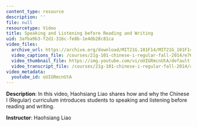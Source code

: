 ```yaml
---
content_type: resource
description: ''
file: null
resourcetype: Video
title: Speaking and Listening before Reading and Writing
uid: 3afba9b3-f2d1-316c-fe8b-1e4db28c81ca
video_files:
  archive_url: https://archive.org/download/MIT21G.101F14/MIT21G_101F14_Listening_English_300k.mp4
  video_captions_file: /courses/21g-101-chinese-i-regular-fall-2014/e76b5a5cc31a5d939c6ee9774bfa1d61_oUIGRmcnUtA.vtt
  video_thumbnail_file: https://img.youtube.com/vi/oUIGRmcnUtA/default.jpg
  video_transcript_file: /courses/21g-101-chinese-i-regular-fall-2014/a98e0209936ea77a8c52ecb4e8f0ced2_oUIGRmcnUtA.pdf
video_metadata:
  youtube_id: oUIGRmcnUtA
---
```


**Description**: In this video, Haohsiang Liao shares how and why the Chinese I (Regular) curriculum introduces students to speaking and listening before reading and writing.

**Instructor**: Haohsiang Liao